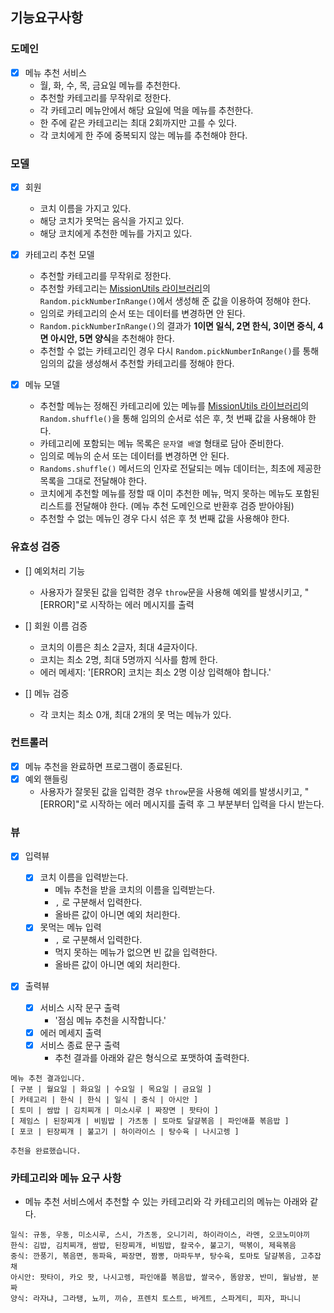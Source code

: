 ## 기능요구사항

### 도메인

- [x] 메뉴 추천 서비스
  - 월, 화, 수, 목, 금요일 메뉴를 추천한다.
  - 추천할 카테고리를 무작위로 정한다.
  - 각 카테고리 메뉴안에서 해당 요일에 먹을 메뉴를 추천한다.
  - 한 주에 같은 카테고리는 최대 2회까지만 고를 수 있다.
  - 각 코치에게 한 주에 중복되지 않는 메뉴를 추천해야 한다.

### 모델

- [x] 회원

  - 코치 이름을 가지고 있다.
  - 해당 코치가 못먹는 음식을 가지고 있다.
  - 해당 코치에게 추천한 메뉴를 가지고 있다.

- [x] 카테고리 추천 모델

  - 추천할 카테고리를 무작위로 정한다.
  - 추천할 카테고리는 [MissionUtils 라이브러리](https://github.com/woowacourse-projects/javascript-mission-utils#mission-utils)의 `Random.pickNumberInRange()`에서 생성해 준 값을 이용하여 정해야 한다.
  - 임의로 카테고리의 순서 또는 데이터를 변경하면 안 된다.
  - `Random.pickNumberInRange()`의 결과가 **1이면 일식, 2면 한식, 3이면 중식, 4면 아시안, 5면 양식**을 추천해야 한다.
  - 추천할 수 없는 카테고리인 경우 다시 `Random.pickNumberInRange()`를 통해 임의의 값을 생성해서 추천할 카테고리를 정해야 한다.

- [x] 메뉴 모델
  - 추천할 메뉴는 정해진 카테고리에 있는 메뉴를 [MissionUtils 라이브러리](https://github.com/woowacourse-projects/javascript-mission-utils#mission-utils)의 `Random.shuffle()`을 통해 임의의 순서로 섞은 후, 첫 번째 값을 사용해야 한다.
  - 카테고리에 포함되는 메뉴 목록은 `문자열 배열` 형태로 담아 준비한다.
  - 임의로 메뉴의 순서 또는 데이터를 변경하면 안 된다.
  - `Randoms.shuffle()` 메서드의 인자로 전달되는 메뉴 데이터는, 최초에 제공한 목록을 그대로 전달해야 한다.
  - 코치에게 추천할 메뉴를 정할 때 이미 추천한 메뉴, 먹지 못하는 메뉴도 포함된 리스트를 전달해야 한다. (메뉴 추천 도메인으로 반환후 검증 받아야됨)
  - 추천할 수 없는 메뉴인 경우 다시 섞은 후 첫 번째 값을 사용해야 한다.

### 유효성 검증

- [] 예외처리 기능

  - 사용자가 잘못된 값을 입력한 경우 `throw`문을 사용해 예외를 발생시키고, "[ERROR]"로 시작하는 에러 메시지를 출력

- [] 회원 이름 검증

  - 코치의 이름은 최소 2글자, 최대 4글자이다.
  - 코치는 최소 2명, 최대 5명까지 식사를 함께 한다.
  - 에러 메세지: '[ERROR] 코치는 최소 2명 이상 입력해야 합니다.'

- [] 메뉴 검증
  - 각 코치는 최소 0개, 최대 2개의 못 먹는 메뉴가 있다.

### 컨트롤러

- [x] 메뉴 추천을 완료하면 프로그램이 종료된다.
- [x] 예외 핸들링
  - 사용자가 잘못된 값을 입력한 경우 `throw`문을 사용해 예외를 발생시키고, "[ERROR]"로 시작하는 에러 메시지를 출력 후 그 부분부터 입력을 다시 받는다.

### 뷰

- [x] 입력뷰

  - [x] 코치 이름을 입력받는다.
    - 메뉴 추천을 받을 코치의 이름을 입력받는다.
    - `,` 로 구분해서 입력한다.
    - 올바른 값이 아니면 예외 처리한다.
  - [x] 못먹는 메뉴 입력
    - `,` 로 구분해서 입력한다.
    - 먹지 못하는 메뉴가 없으면 빈 값을 입력한다.
    - 올바른 값이 아니면 예외 처리한다.

- [x] 출력뷰
  - [x] 서비스 시작 문구 출력
    - '점심 메뉴 추천을 시작합니다.'
  - [x] 에러 메세지 출력
  - [x] 서비스 종료 문구 출력
    - 추천 결과를 아래와 같은 형식으로 포맷하여 출력한다.

```
메뉴 추천 결과입니다.
[ 구분 | 월요일 | 화요일 | 수요일 | 목요일 | 금요일 ]
[ 카테고리 | 한식 | 한식 | 일식 | 중식 | 아시안 ]
[ 토미 | 쌈밥 | 김치찌개 | 미소시루 | 짜장면 | 팟타이 ]
[ 제임스 | 된장찌개 | 비빔밥 | 가츠동 | 토마토 달걀볶음 | 파인애플 볶음밥 ]
[ 포코 | 된장찌개 | 불고기 | 하이라이스 | 탕수육 | 나시고렝 ]

추천을 완료했습니다.
```

### 카테고리와 메뉴 요구 사항

- 메뉴 추천 서비스에서 추천할 수 있는 카테고리와 각 카테고리의 메뉴는 아래와 같다.

```
일식: 규동, 우동, 미소시루, 스시, 가츠동, 오니기리, 하이라이스, 라멘, 오코노미야끼
한식: 김밥, 김치찌개, 쌈밥, 된장찌개, 비빔밥, 칼국수, 불고기, 떡볶이, 제육볶음
중식: 깐풍기, 볶음면, 동파육, 짜장면, 짬뽕, 마파두부, 탕수육, 토마토 달걀볶음, 고추잡채
아시안: 팟타이, 카오 팟, 나시고렝, 파인애플 볶음밥, 쌀국수, 똠얌꿍, 반미, 월남쌈, 분짜
양식: 라자냐, 그라탱, 뇨끼, 끼슈, 프렌치 토스트, 바게트, 스파게티, 피자, 파니니
```
